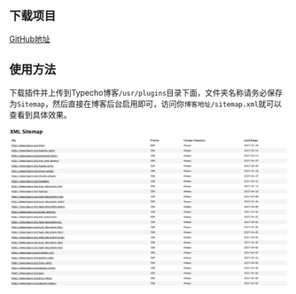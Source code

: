 ## 下载项目 

[GitHub地址](https://github.com/ryanwschina/typecho-sitemap)

## 使用方法

下载插件并上传到Typecho博客`/usr/plugins`目录下面，文件夹名称请务必保存为`Sitemap`，然后直接在博客后台启用即可，访问你`博客地址/sitemap.xml`就可以查看到具体效果。

![网站地图](./typecho-sitemap-one.jpg)
